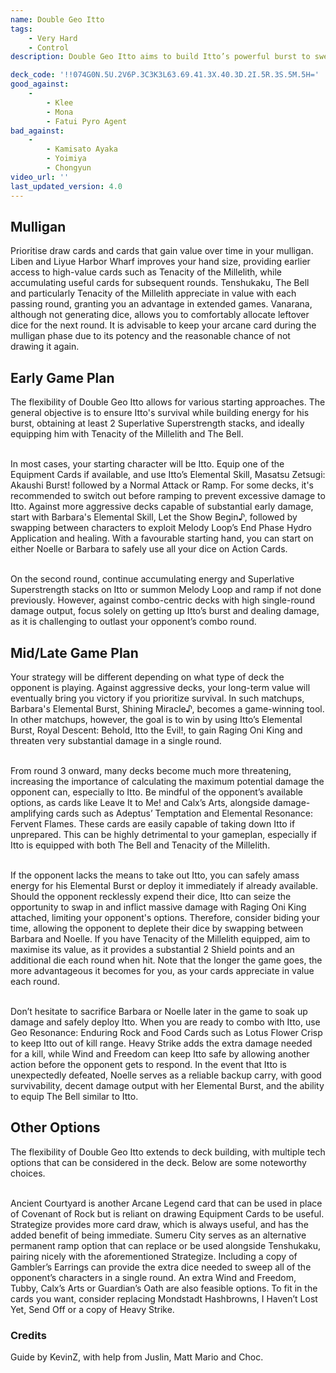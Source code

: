 ```yaml
---
name: Double Geo Itto
tags:
    - Very Hard
    - Control
description: Double Geo Itto aims to build Itto’s powerful burst to sweep the enemy in one combo round, while protecting Itto through the use of powerful Equipment Cards such as Tenacity of the Millelith and The Bell. In addition, the deck can leverage Barbara’s Melody Loop alongside cards like Tenshukaku to outlast and outvalue the opponent during the end game. Finish the game with the powerful Wind and Freedom combined with Heavy Strike, removing all potential counterplays from your opponent.

deck_code: '!!074G0N.5U.2V6P.3C3K3L63.69.41.3X.40.3D.2I.5R.3S.5M.5H='
good_against:
    - 
        - Klee
        - Mona
        - Fatui Pyro Agent
bad_against:
    - 
        - Kamisato Ayaka
        - Yoimiya
        - Chongyun
video_url: ''
last_updated_version: 4.0
--- 
```


## Mulligan
<CardRow :cards= "['Tenacity of the Millelith', 'The Bell', 'Liben', 'Liyue Harbor Wharf', 'Tenshukaku']"></CardRow>

Prioritise draw cards and cards that gain value over time in your mulligan. Liben and Liyue Harbor Wharf improves your hand size, providing earlier access to high-value cards such as Tenacity of the Millelith, while accumulating useful cards for subsequent rounds. Tenshukaku, The Bell and particularly Tenacity of the Millelith appreciate in value with each passing round, granting you an advantage in extended games. Vanarana, although not generating dice, allows you to comfortably allocate leftover dice for the next round. It is advisable to keep your arcane card during the mulligan phase due to its potency and the reasonable chance of not drawing it again.

## Early Game Plan

The flexibility of Double Geo Itto allows for various starting approaches. The general objective is to ensure Itto's survival while building energy for his burst, obtaining at least 2 Superlative Superstrength stacks, and ideally equipping him with Tenacity of the Millelith and The Bell. <br></br>

In most cases, your starting character will be Itto. Equip one of the Equipment Cards if available, and use Itto’s Elemental Skill, Masatsu Zetsugi: Akaushi Burst! followed by a Normal Attack or Ramp. For some decks, it's recommended to switch out before ramping to prevent excessive damage to Itto. Against more aggressive decks capable of substantial early damage, start with Barbara's Elemental Skill, Let the Show Begin♪, followed by swapping between characters to exploit Melody Loop’s End Phase Hydro Application and healing. With a favourable starting hand, you can start on either Noelle or Barbara to safely use all your dice on Action Cards. <br></br>

On the second round, continue accumulating energy and Superlative Superstrength stacks on Itto or summon Melody Loop and ramp if not done previously. However, against combo-centric decks with high single-round damage output, focus solely on getting up Itto’s burst and dealing damage, as it is challenging to outlast your opponent’s combo round.

## Mid/Late Game Plan

Your strategy will be different depending on what type of deck the opponent is playing. Against aggressive decks, your long-term value will eventually bring you victory if you prioritize survival. In such matchups, Barbara's Elemental Burst, Shining Miracle♪, becomes a game-winning tool. In other matchups, however, the goal is to win by using Itto’s Elemental Burst, Royal Descent: Behold, Itto the Evil!, to gain Raging Oni King and threaten very substantial damage in a single round. <br></br>

From round 3 onward, many decks become much more threatening, increasing the importance of calculating the maximum potential damage the opponent can, especially to Itto. Be mindful of the opponent’s available options, as cards like Leave It to Me! and Calx’s Arts, alongside damage-amplifying cards such as Adeptus’ Temptation and Elemental Resonance: Fervent Flames. These cards are easily capable of taking down Itto if unprepared. This can be highly detrimental to your gameplan, especially if Itto is equipped with both The Bell and Tenacity of the Millelith.  <br></br>

If the opponent lacks the means to take out Itto, you can safely amass energy for his Elemental Burst or deploy it immediately if already available. Should the opponent recklessly expend their dice, Itto can seize the opportunity to swap in and inflict massive damage with Raging Oni King attached, limiting your opponent's options. Therefore, consider biding your time, allowing the opponent to deplete their dice by swapping between Barbara and Noelle. If you have Tenacity of the Millelith equipped, aim to maximise its value, as it provides a substantial 2 Shield points and an additional die each round when hit. Note that the longer the game goes, the more advantageous it becomes for you, as your cards appreciate in value each round. <br></br>

Don’t hesitate to sacrifice Barbara or Noelle later in the game to soak up damage and safely deploy Itto. When you are ready to combo with Itto, use Geo Resonance: Enduring Rock and Food Cards such as Lotus Flower Crisp to keep Itto out of kill range. Heavy Strike adds the extra damage needed for a kill, while Wind and Freedom can keep Itto safe by allowing another action before the opponent gets to respond. In the event that Itto is unexpectedly defeated, Noelle serves as a reliable backup carry, with good survivability, decent damage output with her Elemental Burst, and the ability to equip The Bell similar to Itto.

## Other Options
<CardRow :cards= "['Ancient Courtyard', 'Strategize', 'Sumeru City', 'Gambler\'s Earrings', 'Guardian\'s Oath']"></CardRow>

The flexibility of Double Geo Itto extends to deck building, with multiple tech options that can be considered in the deck. Below are some noteworthy choices. <br></br>

Ancient Courtyard is another Arcane Legend card that can be used in place of Covenant of Rock but is reliant on drawing Equipment Cards to be useful. Strategize provides more card draw, which is always useful, and has the added benefit of being immediate. Sumeru City serves as an alternative permanent ramp option that can replace or be used alongside Tenshukaku, pairing nicely with the aforementioned Strategize. Including a copy of Gambler’s Earrings can provide the extra dice needed to sweep all of the opponent’s characters in a single round. An extra Wind and Freedom, Tubby, Calx’s Arts or Guardian’s Oath are also feasible options. To fit in the cards you want, consider replacing Mondstadt Hashbrowns, I Haven’t Lost Yet, Send Off or a copy of Heavy Strike.

### Credits
Guide by KevinZ, with help from Juslin, Matt Mario and Choc.


